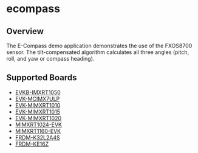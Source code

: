 # ecompass

## Overview
The E-Compass demo application demonstrates the use of the FXOS8700 sensor. The tilt-compensated algorithm calculates
all three angles (pitch, roll, and yaw or compass heading).

## Supported Boards
- [EVKB-IMXRT1050](../../_boards/evkbimxrt1050/demo_apps/ecompass/example_board_readme.md)
- [EVK-MCIMX7ULP](../../_boards/evkmcimx7ulp/demo_apps/ecompass/example_board_readme.md)
- [EVK-MIMXRT1010](../../_boards/evkmimxrt1010/demo_apps/ecompass/example_board_readme.md)
- [EVK-MIMXRT1015](../../_boards/evkmimxrt1015/demo_apps/ecompass/example_board_readme.md)
- [EVK-MIMXRT1020](../../_boards/evkmimxrt1020/demo_apps/ecompass/example_board_readme.md)
- [MIMXRT1024-EVK](../../_boards/evkmimxrt1024/demo_apps/ecompass/example_board_readme.md)
- [MIMXRT1160-EVK](../../_boards/evkmimxrt1160/demo_apps/ecompass/example_board_readme.md)
- [FRDM-K32L2A4S](../../_boards/frdmk32l2a4s/demo_apps/ecompass/example_board_readme.md)
- [FRDM-KE16Z](../../_boards/frdmke16z/demo_apps/ecompass/example_board_readme.md)
